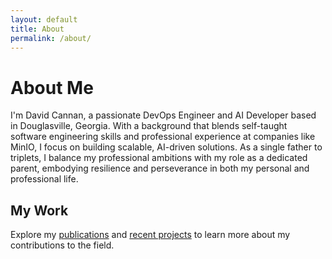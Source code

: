 ```yaml
---
layout: default
title: About
permalink: /about/
---
```


# About Me

I'm David Cannan, a passionate DevOps Engineer and AI Developer based in Douglasville, Georgia. With a background that blends self-taught software engineering skills and professional experience at companies like MinIO, I focus on building scalable, AI-driven solutions. As a single father to triplets, I balance my professional ambitions with my role as a dedicated parent, embodying resilience and perseverance in both my personal and professional life.

## My Work

Explore my [publications](https://cdaprod.github.io/publications/) and [recent projects](https://cdaprod.github.io/articles/from-existing-projects-to-production/) to learn more about my contributions to the field.